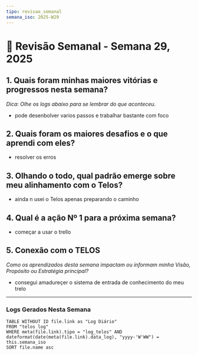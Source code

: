 ```yaml
---
tipo: revisao_semanal
semana_iso: 2025-W29
---
```

# 📖 Revisão Semanal - Semana 29, 2025

## 1. Quais foram minhas maiores vitórias e progressos nesta semana?
*Dica: Olhe os logs abaixo para se lembrar do que aconteceu.*
- pode desenbolver varios passos e trabalhar bastante com foco

## 2. Quais foram os maiores desafios e o que aprendi com eles?
- resolver os erros

## 3. Olhando o todo, qual padrão emerge sobre meu alinhamento com o Telos?
- ainda n usei o Telos apenas preparando o caminho

## 4. Qual é a ação Nº 1 para a próxima semana?
- começar a usar o trello

## 5. Conexão com o TELOS
*Como os aprendizados desta semana impactam ou informam minha Visão, Propósito ou Estratégia principal?*
- consegui amadureçer o sistema de entrada de conhecimento do meu trelo

---
### Logs Gerados Nesta Semana
```dataview
TABLE WITHOUT ID file.link as "Log Diário"
FROM "telos log"
WHERE meta(file.link).tipo = "log_telos" AND dateformat(date(meta(file.link).data_log), "yyyy-'W'WW") = this.semana_iso
SORT file.name asc